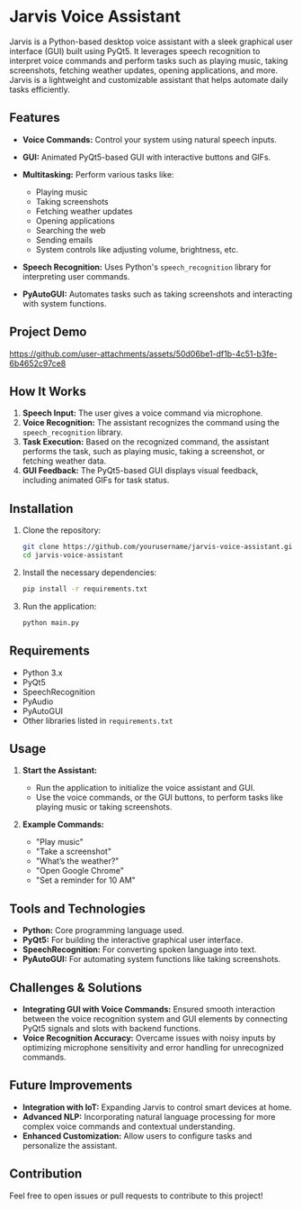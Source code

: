 # Jarvis Voice Assistant

Jarvis is a Python-based desktop voice assistant with a sleek graphical user interface (GUI) built using PyQt5. It leverages speech recognition to interpret voice commands and perform tasks such as playing music, taking screenshots, fetching weather updates, opening applications, and more. Jarvis is a lightweight and customizable assistant that helps automate daily tasks efficiently.

## Features

- **Voice Commands:** Control your system using natural speech inputs.
- **GUI:** Animated PyQt5-based GUI with interactive buttons and GIFs.
- **Multitasking:** Perform various tasks like:
  - Playing music
  - Taking screenshots
  - Fetching weather updates
  - Opening applications
  - Searching the web
  - Sending emails
  - System controls like adjusting volume, brightness, etc.
  
- **Speech Recognition:** Uses Python's `speech_recognition` library for interpreting user commands.
- **PyAutoGUI:** Automates tasks such as taking screenshots and interacting with system functions.

## Project Demo


https://github.com/user-attachments/assets/50d06be1-df1b-4c51-b3fe-6b4652c97ce8



## How It Works

1. **Speech Input:** The user gives a voice command via microphone.
2. **Voice Recognition:** The assistant recognizes the command using the `speech_recognition` library.
3. **Task Execution:** Based on the recognized command, the assistant performs the task, such as playing music, taking a screenshot, or fetching weather data.
4. **GUI Feedback:** The PyQt5-based GUI displays visual feedback, including animated GIFs for task status.

## Installation

1. Clone the repository:
   ```bash
   git clone https://github.com/yourusername/jarvis-voice-assistant.git
   cd jarvis-voice-assistant
   ```

2. Install the necessary dependencies:
   ```bash
   pip install -r requirements.txt
   ```

3. Run the application:
   ```bash
   python main.py
   ```

## Requirements

- Python 3.x
- PyQt5
- SpeechRecognition
- PyAudio
- PyAutoGUI
- Other libraries listed in `requirements.txt`

## Usage

1. **Start the Assistant:**
   - Run the application to initialize the voice assistant and GUI.
   - Use the voice commands, or the GUI buttons, to perform tasks like playing music or taking screenshots.

2. **Example Commands:**
   - "Play music"
   - "Take a screenshot"
   - "What’s the weather?"
   - "Open Google Chrome"
   - "Set a reminder for 10 AM"

## Tools and Technologies

- **Python:** Core programming language used.
- **PyQt5:** For building the interactive graphical user interface.
- **SpeechRecognition:** For converting spoken language into text.
- **PyAutoGUI:** For automating system functions like taking screenshots.

## Challenges & Solutions

- **Integrating GUI with Voice Commands:** Ensured smooth interaction between the voice recognition system and GUI elements by connecting PyQt5 signals and slots with backend functions.
- **Voice Recognition Accuracy:** Overcame issues with noisy inputs by optimizing microphone sensitivity and error handling for unrecognized commands.

## Future Improvements

- **Integration with IoT:** Expanding Jarvis to control smart devices at home.
- **Advanced NLP:** Incorporating natural language processing for more complex voice commands and contextual understanding.
- **Enhanced Customization:** Allow users to configure tasks and personalize the assistant.

## Contribution

Feel free to open issues or pull requests to contribute to this project!




